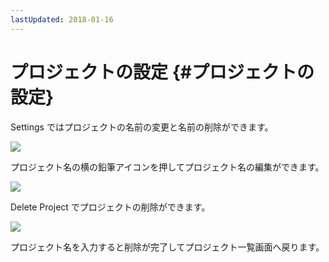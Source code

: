 ```yaml
---
lastUpdated: 2018-01-16
---
```


# プロジェクトの設定 {#プロジェクトの設定}

Settings ではプロジェクトの名前の変更と名前の削除ができます。

![](https://i.gyazo.com/b163c65271d5b4232d1e84b88834ac72.png)

プロジェクト名の横の鉛筆アイコンを押してプロジェクト名の編集ができます。

![](https://i.gyazo.com/b7320f9f5e0cb6ea382dc2e2f412f98d.png)

Delete Project でプロジェクトの削除ができます。

![](https://i.gyazo.com/ff4b988e4381aff0d7341390f251acaa.png)

プロジェクト名を入力すると削除が完了してプロジェクト一覧画面へ戻ります。